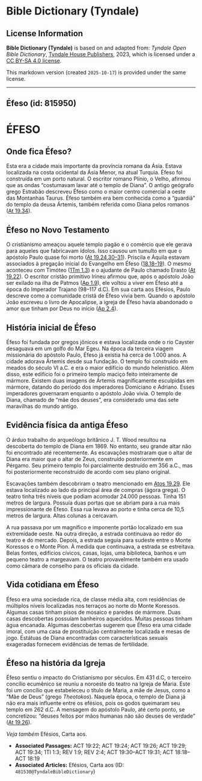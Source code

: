 # Bible Dictionary (Tyndale)

## License Information

**Bible Dictionary (Tyndale)** is based on and adapted from: _Tyndale Open Bible Dictionary_, [Tyndale House Publishers](https://tyndaleopenresources.com/), 2023, which is licensed under a [CC BY-SA 4.0 license](https://creativecommons.org/licenses/by-sa/4.0/legalcode.en).

This markdown version (created `2025-10-17`) is provided under the same license.



--------------------------------

## Éfeso (id: 815950)

ÉFESO
=====

Onde fica Éfeso?
----------------

Esta era a cidade mais importante da província romana da Ásia. Estava localizada na costa ocidental da Ásia Menor, na atual Turquia. Éfeso foi construída em um porto natural. O escritor romano Plínio, o Velho, afirmou que as ondas “costumavam lavar até o templo de Diana”. O antigo geógrafo grego Estrabão descreveu Éfeso como o maior centro comercial a oeste das Montanhas Taurus. Éfeso também era bem conhecida como a “guardiã” do templo da deusa Ártemis, também referida como Diana pelos romanos ([At 19\.34](https://ref.ly/Acts19:34)).

Éfeso no Novo Testamento
------------------------

O cristianismo ameaçou aquele templo pagão e o comércio que ele gerava para aqueles que fabricavam ídolos. Isso causou um tumulto em que o apóstolo Paulo quase foi morto ([At 19\.24,30–31](https://ref.ly/Acts19:24,Acts19:30-Acts19:31)). Priscila e Áquila estavam associados à pregação inicial do Evangelho em Éfeso ([18\.18–19](https://ref.ly/Acts18:18-Acts18:19)). O mesmo aconteceu com Timóteo ([1Tm 1\.3](https://ref.ly/1Tim1:3)) e o ajudante de Paulo chamado Erasto ([At 19\.22](https://ref.ly/Acts19:22)). O escritor cristão primitivo Irineu afirmou que, após o apóstolo João ser exilado na ilha de Patmos ([Ap 1\.9](https://ref.ly/Rev1:9)), ele voltou a viver em Éfeso até a época do Imperador Trajano (98–117 d.C). Em sua carta aos Efésios, Paulo descreve como a comunidade cristã de Éfeso vivia bem. Quando o apóstolo João escreveu o livro de Apocalipse, a igreja de Éfeso havia abandonado o amor que tinham por Deus no início ([Ap 2\.4](https://ref.ly/Rev2:4)).

História inicial de Éfeso
-------------------------

Éfeso foi fundada por gregos jônicos e estava localizada onde o rio Cayster desaguava em um golfo do Mar Egeu. Na época da terceira viagem missionária do apóstolo Paulo, Éfeso já existia há cerca de 1\.000 anos. A cidade adorava Ártemis desde sua fundação. O templo foi construído em meados do século VI a.C. e era o maior edifício do mundo helenístico. Além disso, este edifício foi o primeiro templo maciço feito inteiramente de mármore. Existem duas imagens de Ártemis magnificamente esculpidas em mármore, datando do período dos imperadores Domiciano e Adriano. Esses imperadores governaram enquanto o apóstolo João vivia. O templo de Diana, chamado de “mãe dos deuses”, era considerado uma das sete maravilhas do mundo antigo.

Evidência física da antiga Éfeso
--------------------------------

O árduo trabalho do arqueólogo britânico J. T. Wood resultou na descoberta do templo de Diana em 1869\. No entanto, seu grande altar não foi encontrado até recentemente. As escavações mostraram que o altar de Diana era maior que o altar de Zeus, construído posteriormente em Pérgamo. Seu primeiro templo foi parcialmente destruído em 356 a.C., mas foi posteriormente reconstruído de acordo com seu plano original.

Escavações também descobriram o teatro mencionado em [Atos 19\.29](https://ref.ly/Acts19:29). Ele estava localizado ao lado da principal área de compras (ágora grega). O teatro tinha três níveis que podiam acomodar 24\.000 pessoas. Tinha 151 metros de largura. Possuía duas portas que se abriam para a rua mais impressionante de Éfeso. Essa rua levava ao porto e tinha cerca de 10,5 metros de largura. Altas colunas a cercavam.

A rua passava por um magnífico e imponente portão localizado em sua extremidade oeste. Na outra direção, a estrada continuava ao redor do teatro e do mercado. Depois, a estrada seguia para sudeste entre o Monte Koressos e o Monte Pion. À medida que continuava, a estrada se estreitava. Belas fontes, edifícios cívicos, casas, lojas, uma biblioteca, banhos e um pequeno teatro a margeavam. O teatro provavelmente também era usado como câmara de conselho para os oficiais da cidade.

Vida cotidiana em Éfeso
-----------------------

Éfeso era uma sociedade rica, de classe média alta, com residências de múltiplos níveis localizadas nos terraços ao norte do Monte Koressos. Algumas casas tinham pisos de mosaico e paredes de mármore. Duas casas descobertas possuíam banheiros aquecidos. Muitas pessoas tinham água encanada. Algumas descobertas sugerem que Éfeso era uma cidade imoral, com uma casa de prostituição centralmente localizada e mesas de jogo. Estátuas de Diana encontradas com características sexuais exageradas fornecem evidências de temas de fertilidade.

Éfeso na história da Igreja
---------------------------

Éfeso sentiu o impacto do Cristianismo por séculos. Em 431 d.C, o terceiro concílio ecumênico se reuniu a noroeste do teatro na Igreja de Maria. Este foi um concílio que estabeleceu o título de Maria, a mãe de Jesus, como a “Mãe de Deus” (grego *Theotokos*). Naquela época, o templo de Diana já não era mais influente entre os efésios, pois os godos queimaram seu templo em 262 d.C. A mensagem do apóstolo Paulo, até certo ponto, se concretizou: “deuses feitos por mãos humanas não são deuses de verdade” ([At 19\.26](https://ref.ly/Acts19:26)).

*Veja também* Efésios, Carta aos.

* **Associated Passages:** ACT 19:22; ACT 19:24; ACT 19:26; ACT 19:29; ACT 19:34; 1TI 1:3; REV 1:9; REV 2:4; ACT 19:30–ACT 19:31; ACT 18:18–ACT 18:19
* **Associated Articles:** Efésios, Carta aos (ID: `481530@TyndaleBibleDictionary`)

